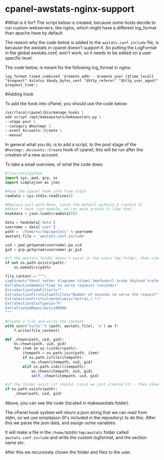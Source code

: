 cpanel-awstats-nginx-support
============================

#What is it for?
The script below is created, because some hosts decide to run custom webservers, like nginx, which might have a different log_format than apache have by default.

The reason why the code below is added to the `awstats.conf.include` file, is because the awstats in cpanel doesn't support it. So putting the LogFormat in the global awstats.conf, won't work, so it needs to be added on a user specific level.

The code below, is meant for the following log_format in nginx:
	
	log_format timed_combined '$remote_addr - $remote_user [$time_local] "$request" $status $body_bytes_sent "$http_referer" "$http_user_agent" $request_time';

#Adding hook

To add the hook into cPanel, you should use the code below:

``` bash
/usr/local/cpanel/bin/manage_hooks \
add script /opt/makeawstats/makeawstats.py \
--stage post \
--category Whostmgr \
--event Accounts::Create \
--manual
```
	
In general what you do, is to add a script, to the post stage of the `Whostmgr::Accounts::Create` hook of cpanel, this will be run after the creation of a new account.

To take a small overview, of what the code does:



``` python
#!/usr/bin/python
import sys, pwd, grp, os
import simplejson as json

#Read the cpanel hook info from stdin
rawData = sys.stdin.readlines()

#Replace null with None, since the default python2.4 (centos 5)
#doesn't have json module, we can work around it like that
hookdata = json.loads(rawData[0])

data = hookdata['data']
username = data['user']
path = '/home/%s/tmp/awstats' % username
awstats_file = 'awstats.conf.include'

uid = pwd.getpwnam(username).pw_uid
gid = grp.getgrnam(username).gr_gid

#if the awstats folder doesn't exist in the users tmp folder, then create it
if not os.path.exists(path):
    os.makedirs(path)

file_content = """\
LogFormat="%host %other %logname %time1 %methodurl %code %bytesd %refererquot %uaquot %extra1"
ExtraSectionName1="Time to serve requests (seconds)"
ExtraSectionCodeFilter1=""
ExtraSectionFirstColumnTitle1="Number of seconds to serve the request"
ExtraSectionFirstColumnValues1="extra1,(.*)"
ExtraSectionStatTypes1="H"
ExtraTrackedRowsLimit=100000
"""

#Create a file and write the content
with open("%s/%s" % (path, awstats_file), 'w') as f:
    f.write(file_content)

def _chown(path, uid, gid):
    os.chown(path, uid, gid)
    for item in os.listdir(path):
        itempath = os.path.join(path, item)
        if os.path.isfile(itempath):
            os.chown(itempath, uid, gid)
        elif os.path.isdir(itempath):
            os.chown(itempath, uid, gid)
            self._chown(itempath, uid, gid)

#if the folder exist (it should, since we just created it) - then chown it to the user.
if os.path.exists(path):
    _chown(path, uid, gid)

```

	
Above, you can see the code (located in makeawstats folder).

The cPanel hook system will return a json string that we can read from stdin, so we use simplejson (It's included in the repository) to do this. After this we parse the json data, and assign some variables.

It will make a file in the `/home/$USER/tmp/awstats` folder called `awstats.conf.include` and write the custom logformat, and the section name etc.

After this we recursively chown the folder and files to the user.
